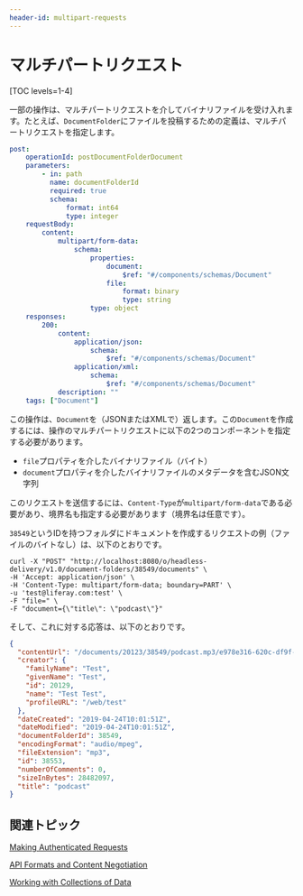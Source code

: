 ```yaml
---
header-id: multipart-requests
---
```


# マルチパートリクエスト

[TOC levels=1-4]

一部の操作は、マルチパートリクエストを介してバイナリファイルを受け入れます。たとえば、`DocumentFolder`にファイルを投稿するための定義は、マルチパートリクエストを指定します。

```yaml
post:
    operationId: postDocumentFolderDocument
    parameters:
        - in: path
          name: documentFolderId
          required: true
          schema:
              format: int64
              type: integer
    requestBody:
        content:
            multipart/form-data:
                schema:
                    properties:
                        document:
                            $ref: "#/components/schemas/Document"
                        file:
                            format: binary
                            type: string
                    type: object
    responses:
        200:
            content:
                application/json:
                    schema:
                        $ref: "#/components/schemas/Document"
                application/xml:
                    schema:
                        $ref: "#/components/schemas/Document"
            description: ""
    tags: ["Document"]
```

この操作は、`Document`を（JSONまたはXMLで）返します。この`Document`を作成するには、操作のマルチパートリクエストに以下の2つのコンポーネントを指定する必要があります。

- `file`プロパティを介したバイナリファイル（バイト）
- `document`プロパティを介したバイナリファイルのメタデータを含むJSON文字列

このリクエストを送信するには、`Content-Type`が`multipart/form-data`である必要があり、境界名も指定する必要があります（境界名は任意です）。

`38549`というIDを持つフォルダにドキュメントを作成するリクエストの例（ファイルのバイトなし）は、以下のとおりです。

    curl -X "POST" "http://localhost:8080/o/headless-delivery/v1.0/document-folders/38549/documents" \
    -H 'Accept: application/json' \
    -H 'Content-Type: multipart/form-data; boundary=PART' \
    -u 'test@liferay.com:test' \
    -F "file=" \
    -F "document={\"title\": \"podcast\"}"

そして、これに対する応答は、以下のとおりです。

```json
{
  "contentUrl": "/documents/20123/38549/podcast.mp3/e978e316-620c-df9f-e0bd-7cc0447cca49?version=1.0&t=1556100111417",
  "creator": {
    "familyName": "Test",
    "givenName": "Test",
    "id": 20129,
    "name": "Test Test",
    "profileURL": "/web/test"
  },
  "dateCreated": "2019-04-24T10:01:51Z",
  "dateModified": "2019-04-24T10:01:51Z",
  "documentFolderId": 38549,
  "encodingFormat": "audio/mpeg",
  "fileExtension": "mp3",
  "id": 38553,
  "numberOfComments": 0,
  "sizeInBytes": 28482097,
  "title": "podcast"
}
```

## 関連トピック

[Making Authenticated Requests](/docs/7-1/tutorials/-/knowledge_base/t/making-authenticated-requests)

[API Formats and Content Negotiation](/docs/7-1/tutorials/-/knowledge_base/t/api-formats-and-content-negotiation)

[Working with Collections of Data](/docs/7-1/tutorials/-/knowledge_base/t/working-with-collections-of-data)
